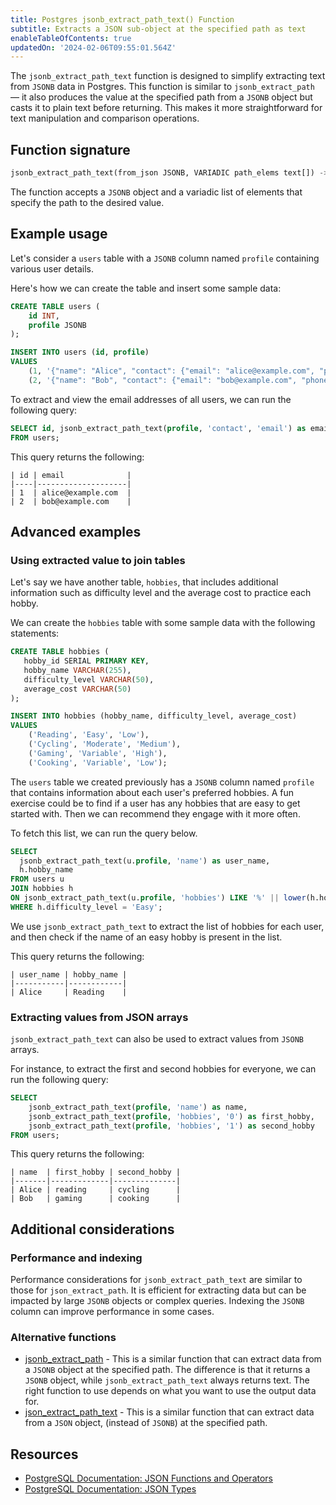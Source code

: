 ```yaml
---
title: Postgres jsonb_extract_path_text() Function
subtitle: Extracts a JSON sub-object at the specified path as text
enableTableOfContents: true
updatedOn: '2024-02-06T09:55:01.564Z'
---
```


The `jsonb_extract_path_text` function is designed to simplify extracting text from `JSONB` data in Postgres. This function is similar to `jsonb_extract_path` — it also produces the value at the specified path from a `JSONB` object but casts it to plain text before returning. This makes it more straightforward for text manipulation and comparison operations. 

<CTA />

## Function signature

```sql
jsonb_extract_path_text(from_json JSONB, VARIADIC path_elems text[]) -> TEXT
```

The function accepts a `JSONB` object and a variadic list of elements that specify the path to the desired value.

## Example usage

Let's consider a `users` table with a `JSONB` column named `profile` containing various user details.

Here's how we can create the table and insert some sample data:

```sql
CREATE TABLE users (
    id INT,
    profile JSONB
);

INSERT INTO users (id, profile) 
VALUES
    (1, '{"name": "Alice", "contact": {"email": "alice@example.com", "phone": "1234567890"}, "hobbies": ["reading", "cycling", "hiking"]}'),
    (2, '{"name": "Bob", "contact": {"email": "bob@example.com", "phone": "0987654321"}, "hobbies": ["gaming", "cooking"]}');
```

To extract and view the email addresses of all users, we can run the following query: 

```sql
SELECT id, jsonb_extract_path_text(profile, 'contact', 'email') as email
FROM users;
```

This query returns the following:

```text
| id | email              |
|----|--------------------|
| 1  | alice@example.com  |
| 2  | bob@example.com    |
```

## Advanced examples

### Using extracted value to join tables

Let's say we have another table, `hobbies`, that includes additional information such as difficulty level and the average cost to practice each hobby. 

We can create the `hobbies` table with some sample data with the following statements: 

```sql
CREATE TABLE hobbies (
   hobby_id SERIAL PRIMARY KEY,
   hobby_name VARCHAR(255),
   difficulty_level VARCHAR(50),
   average_cost VARCHAR(50)
);

INSERT INTO hobbies (hobby_name, difficulty_level, average_cost) 
VALUES
    ('Reading', 'Easy', 'Low'),
    ('Cycling', 'Moderate', 'Medium'),
    ('Gaming', 'Variable', 'High'),
    ('Cooking', 'Variable', 'Low');
```

The `users` table we created previously has a `JSONB` column named `profile` that contains information about each user's preferred hobbies. A fun exercise could be to find if a user has any hobbies that are easy to get started with. Then we can recommend they engage with it more often. 

To fetch this list, we can run the query below. 

```sql
SELECT
  jsonb_extract_path_text(u.profile, 'name') as user_name,
  h.hobby_name
FROM users u
JOIN hobbies h 
ON jsonb_extract_path_text(u.profile, 'hobbies') LIKE '%' || lower(h.hobby_name) || '%'
WHERE h.difficulty_level = 'Easy';
```

We use `jsonb_extract_path_text` to extract the list of hobbies for each user, and then check if the name of an easy hobby is present in the list. 

This query returns the following:

```text
| user_name | hobby_name |
|-----------|------------|
| Alice     | Reading    |
```

### Extracting values from JSON arrays

`jsonb_extract_path_text` can also be used to extract values from `JSONB` arrays. 

For instance, to extract the first and second hobbies for everyone, we can run the following query:

```sql
SELECT
    jsonb_extract_path_text(profile, 'name') as name,
    jsonb_extract_path_text(profile, 'hobbies', '0') as first_hobby,
    jsonb_extract_path_text(profile, 'hobbies', '1') as second_hobby
FROM users;
```

This query returns the following:

```text
| name  | first_hobby | second_hobby |
|-------|-------------|--------------|
| Alice | reading     | cycling      |
| Bob   | gaming      | cooking      |
```

## Additional considerations

### Performance and indexing

Performance considerations for `jsonb_extract_path_text` are similar to those for `json_extract_path`. It is efficient for extracting data but can be impacted by large `JSONB` objects or complex queries. Indexing the `JSONB` column can improve performance in some cases. 

### Alternative functions

- [jsonb_extract_path](/docs/functions/jsonb_extract_path) - This is a similar function that can extract data from a `JSONB` object at the specified path. The difference is that it returns a `JSONB` object, while `jsonb_extract_path_text` always returns text. The right function to use depends on what you want to use the output data for. 
- [json_extract_path_text](/docs/functions/json_extract_path_text) - This is a similar function that can extract data from a `JSON` object, (instead of `JSONB`) at the specified path. 

## Resources

- [PostgreSQL Documentation: JSON Functions and Operators](https://www.postgresql.org/docs/current/functions-json.html)
- [PostgreSQL Documentation: JSON Types](https://www.postgresql.org/docs/current/datatype-json.html)

<NeedHelp />

